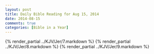 ```yaml
---
layout: post
title: Daily Bible Reading for Aug 15, 2014
date: 2014-08-15
comments: true
categories: [Bible in a Year]
---
```

{% render_partial ../KJV/Jer/7.markdown %}
{% render_partial ../KJV/Jer/8.markdown %}
{% render_partial ../KJV/Jer/9.markdown %}
